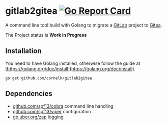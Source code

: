 # gitlab2gitea [![Go Report Card](https://goreportcard.com/badge/cornelk/gitlab2gitea)](https://goreportcard.com/report/github.com/cornelk/gitlab2gitea)

A command line tool build with Golang to migrate a [GitLab](https://gitlab.com/) project to [Gitea](https://gitea.io/).

The Project status is **Work in Progress**

## Installation

You need to have Golang installed, otherwise follow the guide at [https://golang.org/doc/install](https://golang.org/doc/install).

```
go get github.com/cornelk/gitlab2gitea
```

## Dependencies

- [github.com/spf13/cobra](https://github.com/spf13/cobra) command line handling
- [github.com/spf13/viper](https://github.com/spf13/viper) configuration
- [go.uber.org/zap](https://go.uber.org/zap) logging
